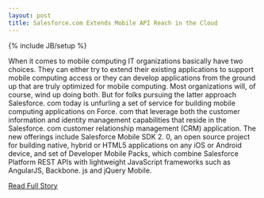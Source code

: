 ```yaml
---
layout: post
title: Salesforce.com Extends Mobile API Reach in the Cloud
---
```

{% include JB/setup %}<p>  When it comes to mobile computing IT organizations basically have two choices.  They can either try to extend their existing applications to support mobile computing access or they can develop applications from the ground up that are truly optimized for mobile computing.  Most organizations will, of course, wind up doing both.  But for folks pursuing the latter approach Salesforce.  com today is unfurling a set of service for building mobile computing applications on Force.  com that leverage both the customer information and identity management capabilities that reside in the Salesforce.  com customer relationship management (CRM) application.  The new offerings include Salesforce Mobile SDK 2.  0, an open source project for building native, hybrid or HTML5 applications on any iOS or Android device, and set of Developer Mobile Packs, which combine Salesforce Platform REST APIs with lightweight JavaScript frameworks such as AngularJS, Backbone.  js and jQuery Mobile.<br />
<p><a href="http://blog.programmableweb.com/2013/04/09/salesforce-com-extends-mobile-api-reach-in-the-cloud/">Read Full Story</a></p>
